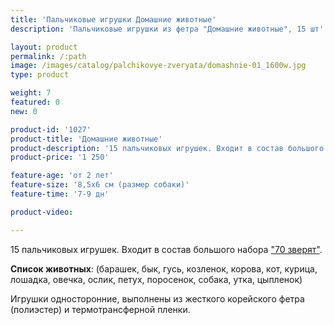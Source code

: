 ```yaml
---
title: 'Пальчиковые игрушки Домашние животные'
description: 'Пальчиковые игрушки из фетра "Домашние животные", 15 шт'

layout: product
permalink: /:path
image: /images/catalog/palchikovye-zveryata/domashnie-01_1600w.jpg
type: product

weight: 7
featured: 0
new: 0

product-id: '1027'
product-title: 'Домашние животные'
product-description: '15 пальчиковых игрушек. Входит в состав большого набора  ["70 зверят"](/palchikovye-zveryata/bolshoj-nabor).<br /><br />**Список животных**: (барашек, бык, гусь, козленок, корова, кот, курица, лошадка, овечка, ослик, петух, поросенок, собака, утка, цыпленок)<br /><br />Игрушки односторонние, выполнены из жесткого корейского фетра (полиэстер) и термотрансферной пленки.'
product-price: '1 250'

feature-age: 'от 2 лет'
feature-size: '8,5х6 см (размер собаки)'
feature-time: '7-9 дн'

product-video: 

---
```

15 пальчиковых игрушек. Входит в состав большого набора  ["70 зверят"](/palchikovye-zveryata/bolshoj-nabor).

**Список животных**: (барашек, бык, гусь, козленок, корова, кот, курица, лошадка, овечка, ослик, петух, поросенок, собака, утка, цыпленок)

Игрушки односторонние, выполнены из жесткого корейского фетра (полиэстер) и термотрансферной пленки.